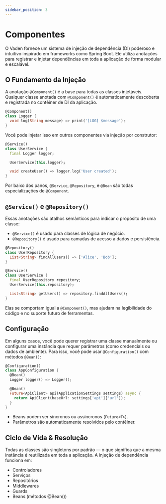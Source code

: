 ```yaml
---
sidebar_position: 3
---
```


# Componentes

O Vaden fornece um sistema de injeção de dependência (DI) poderoso e intuitivo inspirado em frameworks como Spring Boot. Ele utiliza anotações para registrar e injetar dependências em toda a aplicação de forma modular e escalável.

## O Fundamento da Injeção

A anotação `@Component()` é a base para todas as classes injetáveis. Qualquer classe anotada com `@Component()` é automaticamente descoberta e registrada no contêiner de DI da aplicação.

```dart
@Component()
class Logger {
  void log(String message) => print('[LOG] $message');
}
```

Você pode injetar isso em outros componentes via injeção por construtor:

```dart
@Service()
class UserService {
  final Logger logger;

  UserService(this.logger);

  void createUser() => logger.log('User created');
}
```
Por baixo dos panos, `@Service`, `@Repository`, e `@Bean`  são todas especializações de `@Component`.

## `@Service()` e `@Repository()`

Essas anotações são atalhos semânticos para indicar o propósito de uma classe:

- `@Service()` é usado para classes de lógica de negócio.
- `@Repository()` é usado para camadas de acesso a dados e persistência.

```dart
@Repository()
class UserRepository {
  List<String> findAllUsers() => ['Alice', 'Bob'];
}

@Service()
class UserService {
  final UserRepository repository;
  UserService(this.repository);

  List<String> getUsers() => repository.findAllUsers();
}
```

Elas se comportam igual a `@Component()`, mas ajudam na legibilidade do código e no suporte futuro de ferramentas.

## Configuração

Em alguns casos, você pode querer registrar uma classe manualmente ou configurar uma instância que requer parâmetros (como credenciais ou dados de ambiente). Para isso, você pode usar `@Configuration()` com métodos `@Bean()`:

```dart
@Configuration()
class AppConfiguration {
  @Bean()
  Logger logger() => Logger();

  @Bean()
  Future<ApiClient> api(ApplicationSettings settings) async {
    return ApiClient(baseUrl: settings['api']['url']);
  }
}
```
- Beans podem ser síncronos ou assíncronos (`Future<T>`).
- Parâmetros são automaticamente resolvidos pelo contêiner.

## Ciclo de Vida & Resolução

Todas as classes são singletons por padrão — o que significa que a mesma instância é reutilizada em toda a aplicação.
A injeção de dependência funciona em:

- Controladores
- Serviços
- Repositórios
- Middlewares
- Guards
- Beans (métodos @Bean())

